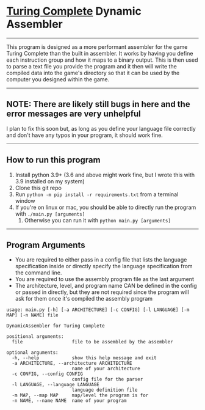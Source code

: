 # [Turing Complete](https://turingcomplete.game/) Dynamic Assembler

---

This program is designed as a more performant assembler for the game Turing Complete than the built in assembler.
It works by having you define each instruction group and how it maps to a binary output. This is then used to parse
a text file you provide the program and it then will write the compiled data into the game's directory so that it
can be used by the computer you designed within the game.

---

## NOTE: There are likely still bugs in here and the error messages are very unhelpful

I plan to fix this soon but, as long as you define your language file correctly and don't have any typos in your
program, it should work fine.

---

## How to run this program

1. Install python 3.9+ (3.6 and above might work fine, but I wrote this with 3.9 installed on my system)
2. Clone this git repo
3. Run `python -m pip install -r requirements.txt` from a terminal window
4. If you're on linux or mac, you should be able to directly run the program with `./main.py [arguments]`
   1. Otherwise you can run it with `python main.py [arguments]`

---

## Program Arguments

- You are required to either pass in a config file that lists the language specification inside or directly specify
the language specification from the command line.
- You are required to use the assembly program file as the last argument
- The architecture, level, and program name CAN be defined in the config or passed in directly, but they are not
required since the program will ask for them once it's compiled the assembly program

```
usage: main.py [-h] [-a ARCHITECTURE] [-c CONFIG] [-l LANGUAGE] [-m MAP] [-n NAME] file

DynamicAssembler for Turing Complete

positional arguments:
  file                  file to be assembled by the assembler

optional arguments:
  -h, --help            show this help message and exit
  -a ARCHITECTURE, --architecture ARCHITECTURE
                        name of your architecture
  -c CONFIG, --config CONFIG
                        config file for the parser
  -l LANGUAGE, --language LANGUAGE
                        language definition file
  -m MAP, --map MAP     map/level the program is for
  -n NAME, --name NAME  name of your program
```